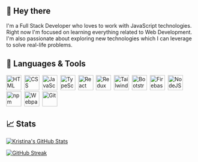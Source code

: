 ## 👋 Hey there

I'm a Full Stack Developer who loves to work with JavaScript technologies. Right now I'm focused on learning everything related to Web Development. I'm also passionate about exploring new technologies which I can leverage to solve real-life problems.



## 🔧 Languages & Tools

<div>
  <img src="https://github.com/get-icon/geticon/blob/master/icons/html-5.svg" title="HTML5" alt="HTML" width="40" height="40"/>&nbsp;
  <img src="https://github.com/get-icon/geticon/blob/master/icons/css-3.svg"  title="CSS3" alt="CSS" width="40" height="40"/>&nbsp;
  <img src="https://github.com/get-icon/geticon/blob/master/icons/javascript.svg" title="JavaScript" alt="JavaScript" width="40" height="40"/>&nbsp;
  <img src="https://github.com/get-icon/geticon/blob/master/icons/typescript-icon.svg" title="TypeScript" alt="TypeScript" width="40" height="40"/>&nbsp;
  <img src="https://github.com/get-icon/geticon/blob/master/icons/react.svg" title="React" alt="React" width="40" height="40"/>&nbsp;
  <img src="https://github.com/get-icon/geticon/blob/master/icons/redux.svg" title="Redux" alt="Redux" width="40" height="40"/>&nbsp;
  <img src="https://github.com/get-icon/geticon/blob/master/icons/tailwindcss-icon.svg" title="Tailwind" alt="Tailwind" width="40" height="40"/>&nbsp;
  <img src="https://github.com/get-icon/geticon/blob/master/icons/bootstrap.svg" title="Bootstrap" alt="Bootstrap" width="40" height="40"/>&nbsp;
  <img src="https://github.com/get-icon/geticon/blob/master/icons/firebase.svg" title="Firebase" alt="Firebase" width="40" height="40"/>&nbsp;
  <img src="https://github.com/get-icon/geticon/blob/master/icons/nodejs-icon.svg" title="NodeJS" alt="NodeJS" width="40" height="40"/>&nbsp;
  <img src="https://github.com/get-icon/geticon/blob/master/icons/npm.svg" title="npm" alt="npm" width="40" height="40"/>&nbsp;
  <img src="https://github.com/get-icon/geticon/blob/master/icons/webpack.svg" title="Webpack" alt="Webpack" width="40" height="40"/>&nbsp;
  <img src="https://github.com/get-icon/geticon/blob/master/icons/git-icon.svg" title="Git" **alt="Git" width="40" height="40"/>
</div>




## 📈 Stats

[![Kristina's GitHub Stats](https://github-readme-stats.vercel.app/api?username=kristina-sparrow&theme=algolia)](https://github.com/kristina-sparrow/github-readme-stats)

[![GitHub Streak](https://streak-stats.demolab.com?user=kristina-sparrow&theme=algolia&date_format=M%20j%5B%2C%20Y%5D&mode=weekly)](https://git.io/streak-stats)
